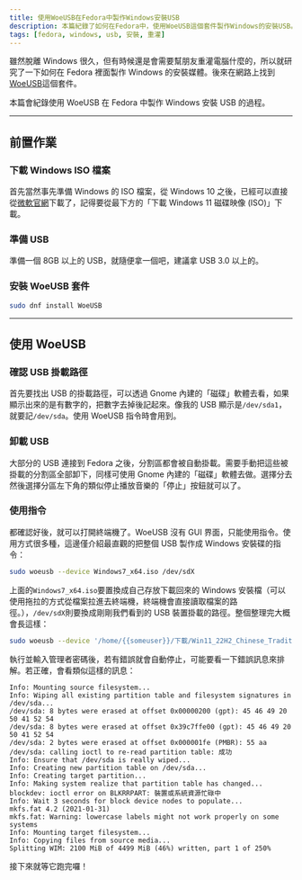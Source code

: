 ```yaml
---
title: 使用WoeUSB在Fedora中製作Windows安裝USB
description: 本篇紀錄了如何在Fedora中，使用WoeUSB這個套件製作Windows的安裝USB。
tags: [fedora, windows, usb, 安裝, 重灌]
---
```


雖然脫離 Windows 很久，但有時候還是會需要幫朋友重灌電腦什麼的，所以就研究了一下如何在 Fedora 裡面製作 Windows 的安裝媒體。後來在網路上找到[WoeUSB](https://github.com/WoeUSB/WoeUSB)這個套件。

本篇會紀錄使用 WoeUSB 在 Fedora 中製作 Windows 安裝 USB 的過程。

---

## 前置作業

### 下載 Windows ISO 檔案

首先當然事先準備 Windows 的 ISO 檔案，從 Windows 10 之後，已經可以直接從[微軟官網](https://www.microsoft.com/zh-tw/software-download/windows11)下載了，記得要從最下方的「下載 Windows 11 磁碟映像 (ISO)」下載。

### 準備 USB

準備一個 8GB 以上的 USB，就隨便拿一個吧，建議拿 USB 3.0 以上的。

### 安裝 WoeUSB 套件

```bash
sudo dnf install WoeUSB
```

---

## 使用 WoeUSB

### 確認 USB 掛載路徑

首先要找出 USB 的掛載路徑，可以透過 Gnome 內建的「磁碟」軟體去看，如果顯示出來的是有數字的，把數字去掉後記起來。像我的 USB 顯示是`/dev/sda1`，就要記`/dev/sda`。使用 WoeUSB 指令時會用到。

<article-img img="rGcIm6C.png"></article-img>

### 卸載 USB

大部分的 USB 連接到 Fedora 之後，分割區都會被自動掛載。需要手動把這些被掛載的分割區全部卸下，同樣可使用 Gnome 內建的「磁碟」軟體去做。選擇分去然後選擇分區左下角的類似停止播放音樂的「停止」按鈕就可以了。

### 使用指令

都確認好後，就可以打開終端機了。WoeUSB 沒有 GUI 界面，只能使用指令。使用方式很多種，這邊僅介紹最直觀的把整個 USB 製作成 Windows 安裝碟的指令：

```bash
sudo woeusb --device Windows7_x64.iso /dev/sdX
```

上面的`Windows7_x64.iso`要置換成自己存放下載回來的 Windows 安裝檔（可以使用拖拉的方式從檔案拉進去終端機，終端機會直接讀取檔案的路徑。），`/dev/sdX`則要換成剛剛我們看到的 USB 裝置掛載的路徑。整個整理完大概會長這樣：

```bash
sudo woeusb --device '/home/{{someuser}}/下載/Win11_22H2_Chinese_Traditional_x64v1.iso' /dev/sda
```

執行並輸入管理者密碼後，若有錯誤就會自動停止，可能要看一下錯誤訊息來排解。若正確，會看類似這樣的訊息：

```
Info: Mounting source filesystem...
Info: Wiping all existing partition table and filesystem signatures in /dev/sda...
/dev/sda: 8 bytes were erased at offset 0x00000200 (gpt): 45 46 49 20 50 41 52 54
/dev/sda: 8 bytes were erased at offset 0x39c7ffe00 (gpt): 45 46 49 20 50 41 52 54
/dev/sda: 2 bytes were erased at offset 0x000001fe (PMBR): 55 aa
/dev/sda: calling ioctl to re-read partition table: 成功
Info: Ensure that /dev/sda is really wiped...
Info: Creating new partition table on /dev/sda...
Info: Creating target partition...
Info: Making system realize that partition table has changed...
blockdev: ioctl error on BLKRRPART: 裝置或系統資源忙碌中
Info: Wait 3 seconds for block device nodes to populate...
mkfs.fat 4.2 (2021-01-31)
mkfs.fat: Warning: lowercase labels might not work properly on some systems
Info: Mounting target filesystem...
Info: Copying files from source media...
Splitting WIM: 2100 MiB of 4499 MiB (46%) written, part 1 of 250%
```

接下來就等它跑完囉！
